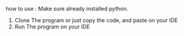 how to use :
Make sure already installed python.
1. Clone The program or just copy the code, and paste on your IDE
2. Run The program on your IDE
   
